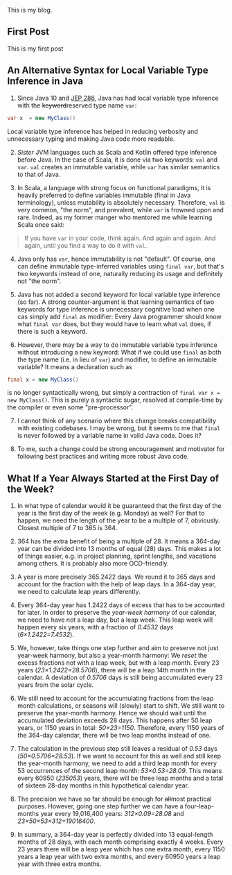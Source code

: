 
This is my blog.

## First Post

This is my first post


## An Alternative Syntax for Local Variable Type Inference in Java

1. Since Java 10 and [JEP 286](https://openjdk.org/jeps/286), Java has had local variable type inference with the ~~keyword~~reserved type name `var`:
```java
var x  = new MyClass()
```
Local variable type inference has helped in reducing verbosity and unnecessary typing and making Java code more readable. 

2. _Sister_ JVM languages such as Scala and Kotlin offered type inference before Java. In the case of Scala, it is done via two keywords: `val` and `var`. `val` creates an immutable variable, while `var` has similar semantics to that of Java. 

3. In Scala, a language with strong focus on functional paradigms, it is heavily preferred to define variables immutable (final in Java terminology), unless mutability is absolutely necessary. Therefore, `val` is very common, "the norm", and prevalent, while `var` is frowned upon and rare. Indeed, as my former manger who mentored me while learning Scala once said: 
> If you have `var` in your code, think again. And again and again. And again, until you find a way to do it with `val`.

4. Java only has `var`, hence immutability is not "default". Of course, one can define immutable type-inferred variables using `final var`, but that's two keywords instead of one, naturally reducing its usage and definitely not "the norm".

5. Java has not added a second keyword for local variable type inference (so far). A strong counter-argument is that learning semantics of two keywords for type inference is unnecessary cognitive load when one cas simply add `final` as modifier: Every Java programmer should know what `final var` does, but they would have to learn what `val` does, if there is such a keyword.  

6. However, there may be a way to do immutable variable type inference without introducing a new keyword: What if we could use `final` as both the type name (i.e. in lieu of `var`) and modifier, to define an immutable variable? It means a declaration such as 
```java
final x = new MyClass()
```
is no longer syntactically wrong, but simply a contraction of `final var x = new MyClass()`. This is purely a syntactic sugar, resolved at compile-time by the compiler or even some "pre-processor".

7. I cannot think of any scenario where this change breaks compatibility with existing codebases. I may be wrong, but it seems to me that `final` is never followed by a variable name in valid Java code. Does it?

8. To me, such a change could be strong encouragement and motivator for following best practices and writing more robust Java code.

## What If a Year Always Started at the First Day of the Week?

1. In what type of calendar would it be guaranteed that the first day of the year is the first day of the week (e.g. Monday) as well? For that to happen, we need the length of the year to be a multiple of 7, obviously. Closest multiple of 7 to 365 is 364.

2. 364 has the extra benefit of being a multiple of 28. It means a 364-day year can be divided into 13 months of equal (28) days. This makes a lot of things easier, e.g. in project planning, sprint lengths, and vacations among others. It is probably also more OCD-friendly.

3. A year is more precisely 365.2422 days. We round it to 365 days and account for the fraction with the help of leap days. In a 364-day year, we need to calculate leap years differently.

4. Every 364-day year has 1.2422 days of excess that has to be accounted for later. In order to preserve the _year-week harmony_ of our calendar, we need to have not a leap day, but a leap week. This leap week will happen every six years, with a fraction of _0.4532_ days (_6×1.2422=7.4532_).

5. We, however, take things one step further and aim to preserve not just year-week harmony, but also a year-month harmony: We _reset_ the excess fractions not with a leap week, but with a leap month. Every 23 years (_23×1.2422=28.5706_), there will be a leap 14th month in the calendar. A deviation of _0.5706_ days is still being accumulated every 23 years from the solar cycle. 

6. We still need to account for the accumulating fractions from the leap month calculations, or seasons will (slowly) start to shift. We still want to preserve the year-month harmony. Hence we should wait until the accumulated deviation exceeds 28 days. This happens after 50 leap years, or 1150 years in total: _50×23=1150_. Therefore, every 1150 years of the 364-day calendar, there will be two leap months instead of one. 

7. The calculation in the previous step still leaves a residual of _0.53_ days (_50×0.5706=28.53_). If we want to account for this as well and still keep the year-month harmony, we need to add a third leap month for every 53 occurrences of the second leap month: _53×0.53=28.09_. This means every 60950 (_23*50*53_) years, there will be three leap months and a total of sixteen 28-day months in this hypothetical calendar year.

8. The precision we have so far should be enough for ~~all~~most practical purposes. However, going one step further we can have a four-leap-months year every 19,016,400 years: _312×0.09=28.08_ and _23×50×53×312=19016400_.

9. In summary, a 364-day year is perfectly divided into 13 equal-length months of 28 days, with each month comprising exactly 4 weeks. Every 23 years there will be a leap year which has one extra month, every 1150 years a leap year with two extra months, and every 60950 years a leap year with three extra months.
